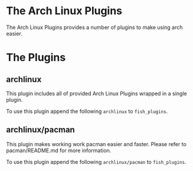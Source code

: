 
# The Arch Linux Plugins

The Arch Linux Plugins provides a number of plugins to make using arch easier.

# The Plugins

## archlinux

This plugin includes all of provided Arch Linux Plugins wrapped in a single plugin.

To use this plugin append the following `archlinux` to `fish_plugins`.

## archlinux/pacman

This plugin makes working work pacman easier and faster.  Please refer to pacman/README.md for more information.

To use this plugin append the following `archlinux/pacman` to `fish_plugins`.




